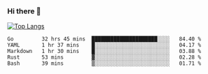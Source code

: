 ### Hi there 👋

<!--
**3Xpl0it3r/3Xpl0it3r** is a ✨ _special_ ✨ repository because its `README.md` (this file) appears on your GitHub profile.

Here are some ideas to get you started:

- 🔭 I’m currently working on ...
- 🌱 I’m currently learning ...
- 👯 I’m looking to collaborate on ...
- 🤔 I’m looking for help with ...
- 💬 Ask me about ...
- 📫 How to reach me: ...
- 😄 Pronouns: ...
- ⚡ Fun fact: ...
-->


[![Top Langs](https://github-readme-stats.vercel.app/api/top-langs/?username=3Xpl0it3r&layout=compact)](https://github.com/3Xpl0it3r/3Xpl0it3r)

<!--START_SECTION:waka-->
```text
Go         32 hrs 45 mins  █████████████████████░░░░   84.40 % 
YAML       1 hr 37 mins    █░░░░░░░░░░░░░░░░░░░░░░░░   04.17 % 
Markdown   1 hr 30 mins    █░░░░░░░░░░░░░░░░░░░░░░░░   03.88 % 
Rust       53 mins         ▓░░░░░░░░░░░░░░░░░░░░░░░░   02.28 % 
Bash       39 mins         ▒░░░░░░░░░░░░░░░░░░░░░░░░   01.71 % 
```
<!--END_SECTION:waka-->

